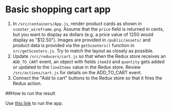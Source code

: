 # Basic shopping cart app

1. In `/src/containers/App.js`, render product cards as shown in `scooter_wireframe.png`. Assume that the `price` field is returned in cents, but you want to display as dollars (e.g. a price value of 1250 would display as "\$12.50"). Images are provided in `/public/assets/` and product data is provided via the `getScooters()` function in `src/getScooters.js`. Try to match the layout as closely as possible.
2. Update `/src/reducers/cart.js` so that when the Redux store receives an `ADD_TO_CART` event, an object with fields `itemId` and `quantity` gets added or updated to the `lineItems` value in the Redux store. Review `/src/actions/cart.js` for details on the ADD_TO_CART event.
3. Connect the "Add to cart" buttons to the Redux store so that it fires the Redux action.




##How to run the result

Use [this link](https://margaretkulinich.github.io/test-task) to run the app.


